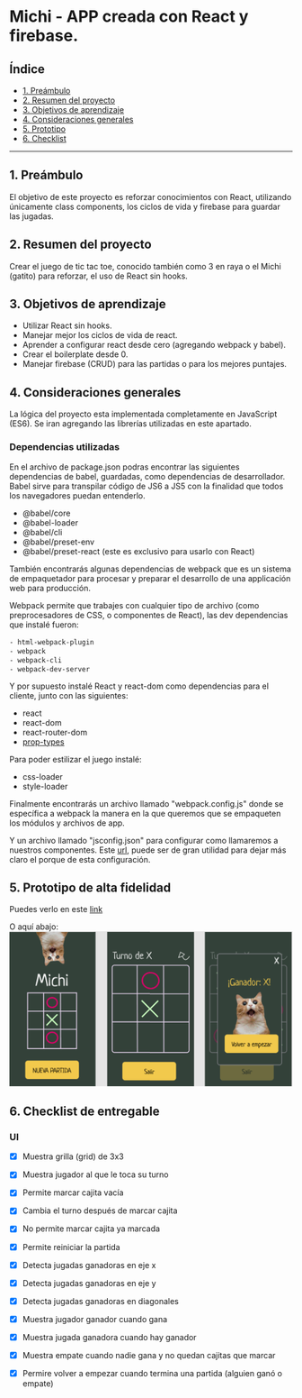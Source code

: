 # Michi - APP creada con React y firebase.

## Índice

* [1. Preámbulo](#1-preámbulo)
* [2. Resumen del proyecto](#2-resumen-del-proyecto)
* [3. Objetivos de aprendizaje](#3-objetivos-de-aprendizaje)
* [4. Consideraciones generales](#4-consideraciones-generales)
* [5. Prototipo](#5-Prototipo)
* [6. Checklist](#6-checklist)

***

## 1. Preámbulo
El objetivo de este proyecto es reforzar conocimientos con React, utilizando únicamente class components, los ciclos de vida y
firebase para guardar las jugadas.

## 2. Resumen del proyecto
Crear el juego de tic tac toe, conocido también como 3 en raya o el Michi (gatito) para reforzar,
el uso de React sin hooks.

## 3. Objetivos de aprendizaje
- Utilizar React sin hooks.
- Manejar mejor los ciclos de vida de react.
- Aprender a configurar react desde cero (agregando webpack y babel).
- Crear el boilerplate desde 0.
- Manejar firebase (CRUD) para las partidas o para los mejores puntajes.

## 4. Consideraciones generales

La lógica del proyecto esta implementada completamente en JavaScript (ES6).
Se iran agregando las librerías utilizadas en este apartado. 

### Dependencias utilizadas
En el archivo de package.json podras encontrar las siguientes dependencias de babel, guardadas, como dependencias de desarrollador.
Babel sirve para transpilar código de JS6 a JS5 con la finalidad que todos los navegadores puedan entenderlo.
   - @babel/core 
   - @babel-loader 
   - @babel/cli
   - @babel/preset-env
   - @babel/preset-react (este es exclusivo para usarlo con React)

También encontrarás algunas dependencias de webpack que es un sistema de empaquetador para procesar y preparar el desarrollo de una applicación web para producción.

Webpack permite que trabajes con cualquier tipo de archivo (como preprocesadores de CSS, o componentes de React), las dev dependencias que instalé fueron:

    - html-webpack-plugin
    - webpack
    - webpack-cli
    - webpack-dev-server

Y por supuesto instalé React y react-dom como dependencias para el cliente, junto con las siguientes:
- react
- react-dom
- react-router-dom
- [prop-types](https://www.npmjs.com/package/prop-types)

Para poder estilizar el juego instalé:
 - css-loader
 - style-loader

Finalmente encontrarás un archivo llamado "webpack.config.js" donde se específica a webpack la manera en la que queremos que se empaqueten los módulos y archivos de app.

Y un archivo llamado "jsconfig.json" para configurar como llamaremos a nuestros componentes. Este [url](https://www.freecodecamp.org/news/how-to-set-up-deploy-your-react-app-from-scratch-using-webpack-and-babel-a669891033d4/),
puede ser de gran utilidad para dejar más claro el porque de esta configuración.
## 5. Prototipo de alta fidelidad

Puedes verlo en este [link](https://www.figma.com/file/cB9SdDPAL8rJ0XiDneGfHJ/tic-tac-toe?node-id=0%3A1)

O aquí abajo:
![prototipo](https://github.com/IselaReyesPerdomo94/CDMX007-TIC-TAC-TOE-RN/blob/master/public/img/prototipo.png)

## 6. Checklist de entregable

### UI

* [x] Muestra grilla (grid) de 3x3
* [x] Muestra jugador al que le toca su turno
* [x] Permite marcar cajita vacía
* [x] Cambia el turno después de marcar cajita
* [x] No permite marcar cajita ya marcada
* [x] Permite reiniciar la partida
* [x] Detecta jugadas ganadoras en eje x
* [x] Detecta jugadas ganadoras en eje y
* [x] Detecta jugadas ganadoras en diagonales
* [x] Muestra jugador ganador cuando gana
* [x] Muestra jugada ganadora cuando hay ganador
* [x] Muestra empate cuando nadie gana y no quedan cajitas que marcar
* [x] Permire volver a empezar cuando termina una partida (alguien ganó o empate)



